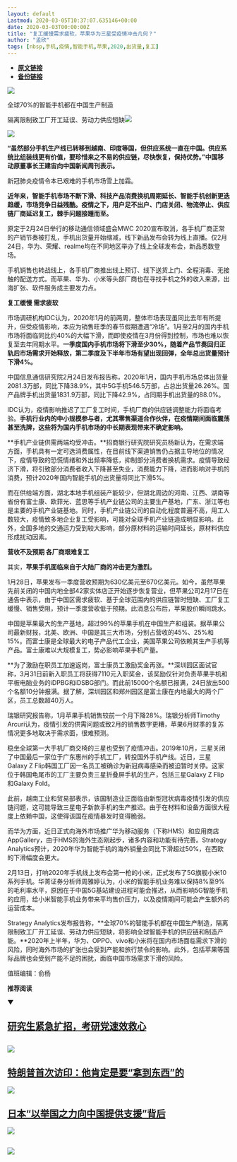 ```yaml
---
layout: default
Lastmod: 2020-03-05T10:37:07.635146+00:00
date: 2020-03-03T00:00:00Z
title: "复工缓慢需求疲软，苹果华为三星受疫情冲击几何？"
author: "孟欣"
tags: [nbsp,手机,疫情,智能手机,苹果,2020,出货量,复工]
---
```


* [**原文链接**](https://mp.weixin.qq.com/s/1GlRAuJSnXFT-OPItaTEwQ)
* [**备份链接**](http://archive.is/r7CJg)


![](/images/post/a31e108fde9932626644bf0a069bf51f.jpg)  

全球70%的智能手机都在中国生产制造

隔离限制致工厂开工延误、劳动力供应短缺![](/images/post/1b7e0e3b01165fbbe9a26c231935bc0b.jpg)

![](/images/post/77027ebbbf953b300b8a4c323bfb8754.jpg)

**“虽然部分手机生产线已转移到越南、印度等国，但供应系统一直在中国。****供应系统比组装线更有价值，要珍惜来之不易的供应链，尽快恢复，保持优势。****”中国移动原董事长王建宙向中国新闻周刊表示。**

新冠肺炎疫情令本已艰难的手机市场雪上加霜。

**近年来，智能手机市场不断下滑、科技产品消费换机周期延长、智能手机创新更迭趋缓，市场竞争日益残酷。疫情之下，用户足不出户、门店关闭、物流停止、供应链厂商延迟复工，棘手问题接踵而至。**

原定于2月24日举行的移动通信领域盛会MWC 2020宣布取消，各手机厂商正常的产销节奏被打乱，手机出货量开始缩减，线下新品发布会转为线上直播。仅2月24日，华为、荣耀、realme均在不同地区举办了线上全球发布会，新品悉数登场。

手机销售也转战线上，各手机厂商推出线上预订、线下送货上门、全程消毒、无接触的配送方式。而苹果、华为、小米等头部厂商也在寻找手机之外的收入来源，出海扩张、软件服务成主要发力点。

**复工缓慢 需求疲软**

市场调研机构IDC认为，2020年1月的前两周，整体市场表现虽同比去年有所提升，但受疫情影响，本应为销售旺季的春节假期遭遇“冷场”。1月至2月的国内手机市场将面临同比约40%的大幅下滑，而即使疫情在3月份得到控制，市场也难以恢复至去年同期水平。**一季度国内手机市场将下滑至少30%，随着产品节奏回归正轨后市场需求开始释放，第二季度及下半年市场有望出现回弹，全年总出货量预计下滑4%。**

中国信息通信研究院2月24日发布报告称，2020年1月，国内手机市场总体出货量2081.3万部，同比下降38.9%，其中5G手机546.5万部，占总出货量26.26%。国产品牌手机出货量1831.9万部，同比下降42.9%，占同期手机出货量的88.0%。

IDC认为，疫情影响推迟了工厂复工时间，手机厂商的供应链调整能力将面临考验。**手机行业内的中小规模参与者，尤其零售渠道合作伙伴，在疫情期间面临震荡甚至洗牌，这些将为国内手机市场的中长期表现带来不确定影响。**

**手机产业链供需两端均受冲击。**招商银行研究院研究员杨新认为，在需求端方面，手机具有一定可选消费属性，在目前线下渠道销售仍占据主导地位的情况下，疫情导致的恐慌情绪和外出频率降低，抑制部分消费者换机需求。疫情导致经济下滑，将引致部分消费者收入下降甚至失业，消费能力下降，进而影响对手机的消费，预计2020年国内智能手机的出货量将同比下滑5%。

而在供给端方面，湖北本地手机组装产能较少，但湖北周边的河南、江西、湖南等省份有富士康、欧菲光、蓝思等手机产业链公司的主要生产基地，广东、浙江等也是主要的手机产业链基地。同时，手机产业链公司的自动化程度普遍不高，用工人数较大，疫情致多地企业复工受影响，可能对全球手机产业链造成明显影响。此外，全国多地的交通运力受到较大影响，部分原材料的运输时间延长，原材料供应形成扰动因素。

**营收不及预期 各厂商艰难复工**

其实，**苹果手机面临来自于大陆厂商的冲击更为激烈。**

1月28日，苹果发布一季度营收预期为630亿美元至670亿美元。如今，虽然苹果先前关闭的中国内地全部42家实体店正开始逐步恢复营业，但苹果公司2月17日在通告中表示，由于中国区需求疲软、基于全球范围内的供应链暂时短缺、工厂复工缓慢、销售受阻，预计一季度营收低于预期。此消息公布后，苹果股价瞬间跳水。

中国是苹果最大的生产基地，超过99%的苹果手机在中国生产和组装。据苹果公司最新财报，北美、欧洲、中国是其三大市场，分别占营收的45%、25%和15%。而富士康是全球最大的电子产品代工企业，美国苹果公司依赖其生产手机等产品。富士康难以大规模复工，势必影响苹果手机产量。

**为了激励在职员工加速返岗，富士康员工激励奖金再涨。**深圳园区面试官称，3月31日前新入职员工将获得7110元入职奖金，该奖励仅针对负责苹果手机和平板电脑业务的iDPBG和iDSBG部门。而此前15000个名额已报满，24日放出500个名额10分钟报满。据了解，深圳园区和郑州园区是富士康在内地最大的两个厂区，员工总数超40万人。

瑞银研究报告称，1月苹果手机销售较前一个月下降28%。瑞银分析师Timothy Arcuri认为，疫情引发的供需问题或致2月的销售数字更糟，苹果6月财季的复苏情况更多地取决于需求面，很难预测。

稳坐全球第一大手机厂商交椅的三星也受到了疫情冲击。2019年10月，三星关闭了中国最后一家位于广东惠州的手机工厂，转投国外手机产线。近日，三星Galaxy Z Flip韩国工厂因一名员工被确诊为新冠病毒感染而被迫暂时关停。这家位于韩国龟尾市的工厂主要负责三星折叠屏手机的生产，包括三星Galaxy Z Flip和Galaxy Fold。

此前，越南工业和贸易部表示，该国制造业正面临由新型冠状病毒疫情引发的供应链问题，这可能导致三星电子新款手机的生产推迟。由于在材料和设备方面很大程度上依赖中国，这使得该国在疫情暴发时变得脆弱。

而华为方面，近日正式向海外市场推广华为移动服务（下称HMS）和应用商店AppGallery，由于HMS的海外生态刚起步，诸多内容和功能有待完善。Strategy Analytics预计，2020年华为智能手机的海外销量会同比下滑超过50%，在西欧的下滑幅度会更大。

2月13日，打响2020年手机线上发布会第一枪的小米，正式发布了5G旗舰小米10系列手机。华菁证券分析师周雅婷认为，小米的智能手机业务难以保持8%至9%的毛利率水平，原因在于中国5G基站建设进程可能会推迟，从而影响5G智能手机的应用，给小米智能手机业务带来平均售价压力，以及疫情期间可能会产生额外的运营成本。

Strategy Analytics发布报告称，**全球70%的智能手机都在中国生产制造，隔离限制致工厂开工延误、劳动力供应短缺，将影响全球智能手机的供应链和制造产能。**2020年上半年，华为、OPPO、vivo和小米将在国内市场面临需求下滑的风险，同时海外市场的扩张也会受到产能和旅行禁令的影响。此外，包括苹果等国际品牌也会受到产能不足的困扰，面临中国市场需求下滑的风险。

值班编辑：俞杨

**推荐阅读**

▼

[**研究生紧急扩招，考研党速效救心**](http://mp.weixin.qq.com/s?__biz=MjM5MDU1Mzg3Mw==&mid=2651251503&idx=1&sn=90fa8ff1b5e583f7bdad7600fc52ecda&chksm=bdb141518ac6c84755853bdf38f2c39fad865fa3e8c1800b64f3f311afd3e3d9e4f0fe421626&scene=21#wechat_redirect)
--------------------------------------------------------------------------------------------------------------------------------------------------------------------------------------------------------------------------------------------

[![](/images/post/4d867b31e88f676a2d52570b1634e377.jpg)](http://mp.weixin.qq.com/s?__biz=MjM5MDU1Mzg3Mw==&mid=2651251503&idx=1&sn=90fa8ff1b5e583f7bdad7600fc52ecda&chksm=bdb141518ac6c84755853bdf38f2c39fad865fa3e8c1800b64f3f311afd3e3d9e4f0fe421626&scene=21#wechat_redirect)
------------------------------------------------------------------------------------------------------------------------------------------------------------------------------------------------------------------------------------------------------------------------------------------------------------------------------------------------------------------------

[**特朗普首次访印：**](http://mp.weixin.qq.com/s?__biz=MjM5MDU1Mzg3Mw==&mid=2651251471&idx=1&sn=03aab2f3480824c452372159a0f35705&chksm=bdb141718ac6c867d8dd420886d095ab4a7223fe03a01be2eaab4b9a55e41637d8465428552d&scene=21#wechat_redirect)[**他肯定是要“拿到东西”的**](http://mp.weixin.qq.com/s?__biz=MjM5MDU1Mzg3Mw==&mid=2651251471&idx=1&sn=03aab2f3480824c452372159a0f35705&chksm=bdb141718ac6c867d8dd420886d095ab4a7223fe03a01be2eaab4b9a55e41637d8465428552d&scene=21#wechat_redirect)
------------------------------------------------------------------------------------------------------------------------------------------------------------------------------------------------------------------------------------------------------------------------------------------------------------------------------------------------------------------------------------------------------------------------------------------------------------------------------

[![](/images/post/ee9593b63309a86aa0ed1fa757cc44fe.jpg)](http://mp.weixin.qq.com/s?__biz=MjM5MDU1Mzg3Mw==&mid=2651251471&idx=1&sn=03aab2f3480824c452372159a0f35705&chksm=bdb141718ac6c867d8dd420886d095ab4a7223fe03a01be2eaab4b9a55e41637d8465428552d&scene=21#wechat_redirect)

[**日本“以举国之力向中国提供支援”背后**](http://mp.weixin.qq.com/s?__biz=MjM5MDU1Mzg3Mw==&mid=2651251544&idx=2&sn=554c3723baedd5558ac5490a8253b451&chksm=bdb141268ac6c83086d70e9bdcfe9e7193997529daf8077c8cc8b4fe655df397b1fb1f7c0235&scene=21#wechat_redirect)
-----------------------------------------------------------------------------------------------------------------------------------------------------------------------------------------------------------------------------------------------

[![](/images/post/0a6c849ca4c8d7ebd423de737d6d3e79.jpg)](http://mp.weixin.qq.com/s?__biz=MjM5MDU1Mzg3Mw==&mid=2651251544&idx=2&sn=554c3723baedd5558ac5490a8253b451&chksm=bdb141268ac6c83086d70e9bdcfe9e7193997529daf8077c8cc8b4fe655df397b1fb1f7c0235&scene=21#wechat_redirect)

![](/images/post/e7d75581cc05b5b4850558294bf97f5f.jpg)
--------------------------------------------------------------------------------------------------------------------------------------------------------

